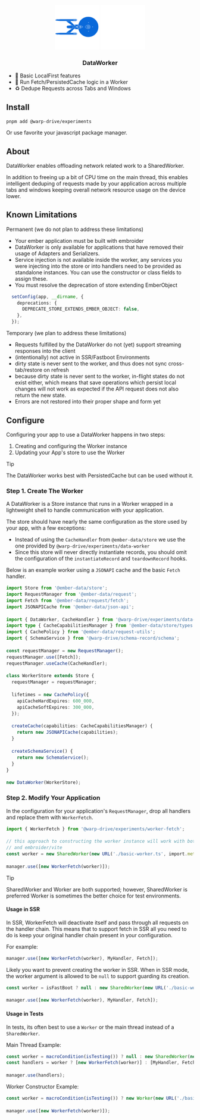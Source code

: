 <p align="center">
  <img
    class="project-logo"
    src="../../NCC-1701-a-blue.svg#gh-light-mode-only"
    alt="WarpDrive"
    width="120px"
    title="WarpDrive" />
  <img
    class="project-logo"
    src="../../NCC-1701-a.svg#gh-dark-mode-only"
    alt="WarpDrive"
    width="120px"
    title="WarpDrive" />
</p>

<h3 align="center">DataWorker</h3>

- 🏡 Basic LocalFirst features
- 🔋 Run Fetch/PersistedCache logic in a Worker
- ♻️ Dedupe Requests across Tabs and Windows

## Install

```cli
pnpm add @warp-drive/experiments
```

Or use favorite your javascript package manager.

## About

DataWorker enables offloading network related work to a SharedWorker.

In addition to freeing up a bit of CPU time on the main thread, this enables
intelligent deduping of requests made by your application across multiple
tabs and windows keeping overall network resource usage on the device lower.

## Known Limitations

Permanent (we do not plan to address these limitations)
- Your ember application must be built with embroider
- DataWorker is only available for applications that have removed their usage
of Adapters and Serializers.
- Service injection is not available inside the worker, any services you were injecting
  into the store or into handlers need to be provided as standalone instances.
  You can use the constructor or class fields to assign these.
- You must resolve the deprecation of store extending EmberObject

```ts
  setConfig(app, __dirname, {
    deprecations: {
      DEPRECATE_STORE_EXTENDS_EMBER_OBJECT: false,
    },
  });
```

Temporary (we plan to address these limitations)
- Requests fulfilled by the DataWorker do not (yet) support streaming responses into the client
- (intentionally) not active in SSR/Fastboot Environments
- dirty state is never sent to the worker, and thus does not sync cross-tab/restore on refresh
- because dirty state is never sent to the worker, in-flight states do not exist either, which
  means that save operations which persist local changes will not work as expected if the API
  request does not also return the new state.
- Errors are not restored into their proper shape and form yet

## Configure

Configuring your app to use a DataWorker happens in two steps:

1. Creating and configuring the Worker instance
2. Updating your App's store to use the Worker

> [!TIP]
> The DataWorker works best with PersistedCache but can be used without it.

### Step 1. Create The Worker

A DataWorker is a Store instance that runs in a Worker wrapped in a lightweight
shell to handle communication with your application.

The store should have nearly the same configuration as the store used by your app,
with a few exceptions:

- Instead of using the `CacheHandler` from `@ember-data/store` we use the one provided by
  `@warp-drive/experiments/data-worker`
- Since this store will never directly instantiate records, you should omit the configuration
  of the `instantiateRecord` and `teardownRecord` hooks.

Below is an example worker using a `JSONAPI` cache and the basic `Fetch` handler.

```ts
import Store from '@ember-data/store';
import RequestManager from '@ember-data/request';
import Fetch from '@ember-data/request/fetch';
import JSONAPICache from '@ember-data/json-api';

import { DataWorker, CacheHandler } from '@warp-drive/experiments/data-worker';
import type { CacheCapabilitiesManager } from '@ember-data/store/types';
import { CachePolicy } from '@ember-data/request-utils';
import { SchemaService } from '@warp-drive/schema-record/schema';

const requestManager = new RequestManager();
requestManager.use([Fetch]);
requestManager.useCache(CacheHandler);

class WorkerStore extends Store {
  requestManager = requestManager;

  lifetimes = new CachePolicy({
    apiCacheHardExpires: 600_000,
    apiCacheSoftExpires: 300_000,
  });

  createCache(capabilities: CacheCapabilitiesManager) {
    return new JSONAPICache(capabilities);
  }

  createSchemaService() {
    return new SchemaService();
  }
}

new DataWorker(WorkerStore);
```

### Step 2. Modify Your Application

In the configuration for your application's `RequestManager`, drop all handlers
and replace them with `WorkerFetch`.

```ts
import { WorkerFetch } from '@warp-drive/experiments/worker-fetch';

// this approach to constructing the worker instance will work with both embroider/webpack
// and embroider/vite
const worker = new SharedWorker(new URL('./basic-worker.ts', import.meta.url));

manager.use([new WorkerFetch(worker)]);
```

> [!TIP]
> SharedWorker and Worker are both supported; however, SharedWorker is preferred
> Worker is sometimes the better choice for test environments.


#### Usage in SSR

In SSR, WorkerFetch will deactivate itself and pass through all requests on the handler chain.
This means that to support fetch in SSR all you need to do is keep your original handler chain
present in your configuration.

For example:

```ts
manager.use([new WorkerFetch(worker), MyHandler, Fetch]);
```

Likely you want to prevent creating the worker in SSR. When in SSR mode, the worker argument
is allowed to be `null` to support guarding its creation.

```ts
const worker = isFastBoot ? null : new SharedWorker(new URL('./basic-worker.ts', import.meta.url));

manager.use([new WorkerFetch(worker), MyHandler, Fetch]);
```

#### Usage in Tests

In tests, its often best to use a `Worker` or the main thread instead of a `SharedWorker`.

Main Thread Example:

```ts
const worker = macroCondition(isTesting()) ? null : new SharedWorker(new URL('./basic-worker.ts', import.meta.url));
const handlers = worker ? [new WorkerFetch(worker)] : [MyHandler, Fetch];

manager.use(handlers);
```

Worker Constructor Example:

```ts
const worker = macroCondition(isTesting()) ? new Worker(new URL('./basic-worker.ts', import.meta.url)) : new SharedWorker(new URL('./basic-worker.ts', import.meta.url));

manager.use([new WorkerFetch(worker)]);
```
